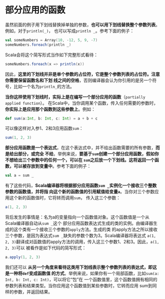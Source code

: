 部分应用的函数
================================================================================
虽然前面的例子用下划线替换掉单独的参数，**也可以用下划线替换整个参数列表**。例如，对于`println(_)`，
也可以写成`println _`。参考下面的例子：
```scala
val someNumbers = Array(10, -12, 5, 9, -7)
someNumbers.foreach(println _)
```
Scala会将这个简写形式当作如下完整形式看待：
```scala
someNumbers.foreach(x => println(x))
```
因此，**这里的下划线并非是单个参数的占位符，它是整个参数列表的占位符。注意你需要保留函数名和下划
线之间的空格**，否则编译器会认为你引用的是另一个符号，比如一个名为`println_`的方法。

**当你这样使用下划线时，实际上是在编写一个部分应用的函数**（`partially applied function`）。
在Scala中，当你调用某个函数，传入任何需要的参数时，**你实际上是应用那个函数到这些参数上**。例如：
```scala
def sum(a:Int, b: Int, c: Int) = a + b + c 
```
可以像这样对入参1、2和3应用函数`sum`：
```scala
sum(1, 2, 3)
```
**部分应用函数是一个表达式**，在这个表达式中，并不给出函数需要的所有参数，**而是给出部分，或完全
不给**。举例来说，**要基于`sum`创建一个部分应用函数，假如你不想给出三个参数中的任何一个，可以在
`sum`之后放一个下划线。这将返回一个函数，可以被存放到变量中**。参考下面的例子：
```scala
val a = sum _
```
有了这些代码，**Scala编译器将根据部分应用函数`sum _`实例化一个接收三个整数参数的函数值，并将指
向这个新的函数值的引用赋值给变量`a`**。当你对三个参数应用这个新的函数值时，它将转而调用`sum`，
传入这三个参数：
```scala
a(1, 2, 3)
```
背后发生的事情是：名为a的变量指向一个函数值对象。这个函数值是一个从Scala编译器自动从`sum _`这个
部分应用函数表达式生成的类的实例。由编译器生成的这个类有一个接收三个参数的`apply`方法。生成的类
的apply方法之所以接收三个参数，是因为表达式`sum _`缺失的参数个数为3。Scala编译器将表达式
`a(1, 2, 3)`翻译成对函数值的apply方法的调用，传入这三个参数1、2和3。因此，`a(1, 2, 3)`可以
被看作是如下代码的简写形式：
```scala
a.apply(1, 2, 3)
```
我们还可以 **从另一个角度来看待这类用下划线表示整个参数列表的表达式，即这是一种将`def`变成函数值
的方式**。举例来说，如果你有一个局部函数，比如`sum(a: Int, b: Int, c: Int)`，可以将它“包”在
一个函数值里，这个函数值拥有相同的参数列表和结果类型。当你应用这个函数值到某些参数时，它转而应用
sum到同样的参数，并返回结果。